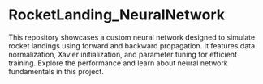 # RocketLanding_NeuralNetwork
This repository showcases a custom neural network designed to simulate rocket landings using forward and backward propagation. It features data normalization, Xavier initialization, and parameter tuning for efficient training. Explore the performance and learn about neural network fundamentals in this project.
